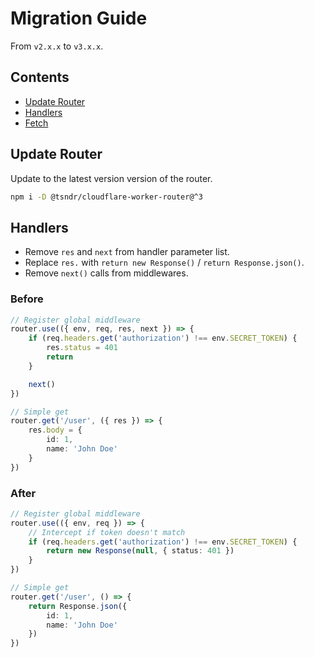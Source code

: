# Migration Guide

From `v2.x.x` to `v3.x.x`.


## Contents

- [Update Router](#update-router)
- [Handlers](#handlers)
- [Fetch](#fetch--routerhandle)


## Update Router

Update to the latest version version of the router.

```bash
npm i -D @tsndr/cloudflare-worker-router@^3
```


## Handlers

- Remove `res` and `next` from handler parameter list.
- Replace `res.` with `return new Response()` / `return Response.json()`.
- Remove `next()` calls from middlewares.


### Before

```typescript
// Register global middleware
router.use(({ env, req, res, next }) => {
    if (req.headers.get('authorization') !== env.SECRET_TOKEN) {
        res.status = 401
        return
    }

    next()
})

// Simple get
router.get('/user', ({ res }) => {
    res.body = {
        id: 1,
        name: 'John Doe'
    }
})
```


### After

```typescript
// Register global middleware
router.use(({ env, req }) => {
    // Intercept if token doesn't match
    if (req.headers.get('authorization') !== env.SECRET_TOKEN) {
        return new Response(null, { status: 401 })
    }
})

// Simple get
router.get('/user', () => {
    return Response.json({
        id: 1,
        name: 'John Doe'
    })
})
```
